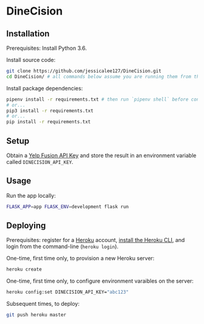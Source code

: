 # DineCision

## Installation

Prerequisites: Install Python 3.6.

Install source code:

```sh
git clone https://github.com/jessicalee127/DineCision.git
cd DineCision/ # all commands below assume you are running them from this repository's root directory
```

Install package dependencies:

```sh
pipenv install -r requirements.txt # then run `pipenv shell` before continuing
# or...
pip3 install -r requirements.txt
# or...
pip install -r requirements.txt
```

## Setup

Obtain a [Yelp Fusion API Key](https://www.yelp.com/developers/v3/manage_app) and store the result in an environment variable called `DINECISION_API_KEY`.

## Usage

Run the app locally:

```sh
FLASK_APP=app FLASK_ENV=development flask run
```

## Deploying

Prerequisites: register for a [Heroku](https://heroku.com) account, [install the Heroku CLI](https://devcenter.heroku.com/articles/heroku-cli#download-and-install), and login from the command-line (`heroku login`).

One-time, first time only, to provision a new Heroku server:

```sh
heroku create
```
One-time, first time only, to configure environment varaibles on the server:

```sh
heroku config:set DINECISION_API_KEY="abc123"
```

Subsequent times, to deploy:

```sh
git push heroku master
```
